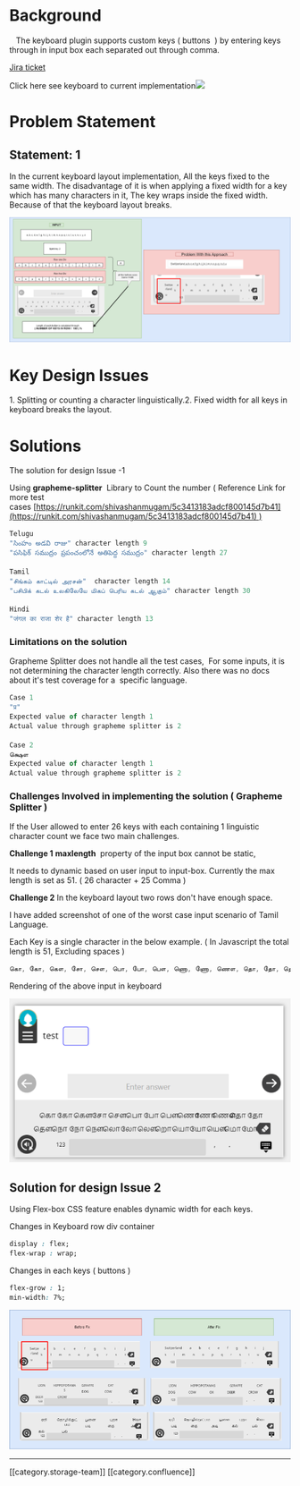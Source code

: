
# Background
   The keyboard plugin supports custom keys ( buttons  ) by entering keys through in input box each separated out through comma.

[Jira ticket](https://project-sunbird.atlassian.net/browse/SB-7813)



Click here see keyboard to current implementation![](images/storage/examples.png)




# Problem Statement



## Statement: 1
In the current keyboard layout implementation, All the keys fixed to the same width. The disadvantage of it is when applying a fixed width for a key which has many characters in it, The key wraps inside the fixed width. Because of that the keyboard layout breaks.

![](images/storage/current_implementation.png)


# Key Design Issues
1. Splitting or counting a character linguistically.2. Fixed width for all keys in keyboard breaks the layout.


# Solutions
The solution for design Issue -1 

Using  **grapheme-splitter**  Library to Count the number ( Reference Link for more test cases [https://runkit.com/shivashanmugam/5c3413183adcf800145d7b41](https://runkit.com/shivashanmugam/5c3413183adcf800145d7b41) )


```js
Telugu
"సింహం అడవి రాజు" character length 9
"పసిఫిక్ సముద్రం ప్రపంచంలోనే అతిపెద్ద సముద్రం" character length 27

Tamil
"சிங்கம் காட்டில் அரசன்"  character length 14
"பசிபிக் கடல் உலகிலேயே மிகப் பெரிய கடல் ஆகும்" character length 30

Hindi
"जंगल का राजा शेर है" character length 13


```



### Limitations on the solution
Grapheme Splitter does not handle all the test cases,  For some inputs, it is not determining the character length correctly. Also there was no docs about it's test coverage for a  specific language.


```js
Case 1 
"प्र"
Expected value of character length 1
Actual value through grapheme splitter is 2

Case 2
க்ஷௌ
Expected value of character length 1
Actual value through grapheme splitter is 2
```

### Challenges Involved in implementing the solution ( Grapheme Splitter )
If the User allowed to enter 26 keys with each containing 1 linguistic character count we face two main challenges.

 **Challenge 1**  **maxlength**  property of the input box cannot be static,

It needs to dynamic based on user input to input-box. Currently the max length is set as 51. ( 26 character + 25 Comma )

 **Challenge 2** In the keyboard layout two rows don't have enough space.

I have added screenshot of one of the worst case input scenario of Tamil Language.



Each Key is a single character in the below example. ( In Javascript the total length is 51, Excluding spaces )


```js
கொ, கோ, கௌ, சோ, சௌ, பொ, போ, பௌ, ணொ, ணோ, ணௌ, தொ, தோ, தௌ, நொ, நோ, நௌ, லொ, லோ, லௌ, றொ, யொ, யோ, யௌ, மொ, மோ
```
Rendering of the above input in keyboard

![](images/storage/worst%20Case%20scenario%20Tamil.png)


## Solution for design Issue 2
Using Flex-box CSS feature enables dynamic width for each keys.

Changes in Keyboard row div container


```css
display : flex;
flex-wrap : wrap;
```


Changes in each keys ( buttons )


```css
flex-grow : 1;
min-width: 7%;
```
![](images/storage/solution_for_problem_statement_2.png)







*****

[[category.storage-team]] 
[[category.confluence]] 
